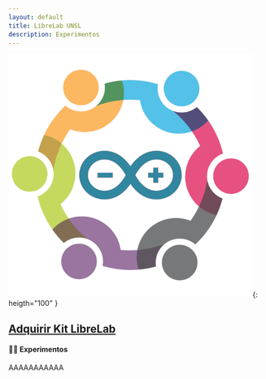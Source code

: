 ```yaml
---
layout: default
title: LibreLab UNSL
description: Experimentos
---
```


![asd](/assets/img/logo.png){: heigth="100" }

## [Adquirir Kit LibreLab](Adquirir)

#### 🧑‍🔬 Experimentos

AAAAAAAAAAA

